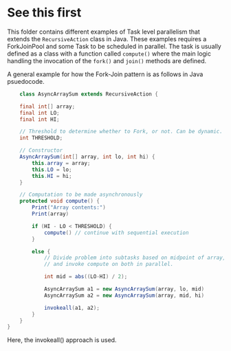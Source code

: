 # See this first
This folder contains different examples of Task level parallelism that extends the `RecursiveAction` class in Java. These examples requires a ForkJoinPool and some Task to be scheduled in parallel. The task is usually defined as a class with a function called `compute()` where the main logic handling the invocation of the `fork()` and `join()` methods are defined.

A general example for how the Fork-Join pattern is as follows in Java psuedocode.

```java
    class AsyncArraySum extends RecursiveAction {

    final int[] array;
    final int LO;
    final int HI;

    // Threshold to determine whether to Fork, or not. Can be dynamic.
    int THRESHOLD;

    // Constructor 
    AsyncArraySum(int[] array, int lo, int hi) {
        this.array = array;
        this.LO = lo;
        this.HI = hi;
    }

    // Computation to be made asynchronously
    protected void compute() {
        Print("Array contents:")
        Print(array)

        if (HI - LO < THRESHOLD) {
            compute() // continue with sequential execution
        }

        else {
            // Divide problem into subtasks based on midpoint of array,
            // and invoke compute on both in parallel.

            int mid = abs((LO-HI) / 2); 

            AsyncArraySum a1 = new AsyncArraySum(array, lo, mid)
            AsyncArraySum a2 = new AsyncArraySum(array, mid, hi)

            invokeall(a1, a2);
        }
    }
}
```

Here, the invokeall() approach is used. 